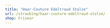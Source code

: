 ```yaml
---
title: "Haar-Couture Edeltraud Stolze"
url: /straubing/haar-couture-edeltraud-stolze/
shop: Friseur
---
```

